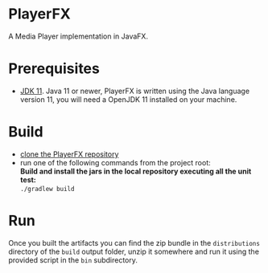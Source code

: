 # PlayerFX

A Media Player implementation in JavaFX.

Prerequisites
===========
* [JDK 11](https://openjdk.java.net/). Java 11 or newer, PlayerFX is written using the Java language version 11, you will need a OpenJDK 11 installed on your machine.

Build
===========
* [clone the PlayerFX repository](https://help.github.com/articles/cloning-a-repository/)      
* run one of the following commands from the project root:  
**Build and install the jars in the local repository executing all the unit test:**   
`./gradlew build`    

Run
===========
Once you built the artifacts you can find the zip bundle 
in the `distributions` directory of the `build` output folder, unzip it somewhere and run it using the provided script in the `bin` subdirectory.    


